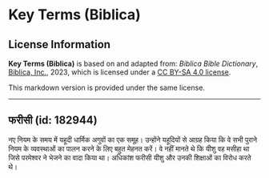 # Key Terms (Biblica)

## License Information

**Key Terms (Biblica)** is based on and adapted from: _Biblica Bible Dictionary_, [Biblica, Inc.](https://www.biblica.com/), 2023, which is licensed under a [CC BY-SA 4.0 license](https://creativecommons.org/licenses/by-sa/4.0/legalcode.en).

This markdown version is provided under the same license.



--------------------------------

## फरीसी (id: 182944)

नए नियम के समय में यहूदी धार्मिक अगुवों का एक समूह। उन्होंने यहूदियों से आग्रह किया कि वे सभी पुराने नियम के व्यवस्थाओं का पालन करने के लिए बहुत मेहनत करें। वे नहीं मानते थे कि यीशु वह मसीहा था जिसे परमेश्‍वर ने भेजने का वादा किया था। अधिकांश फरीसी यीशु और उनकी शिक्षाओं का विरोध करते थे।


